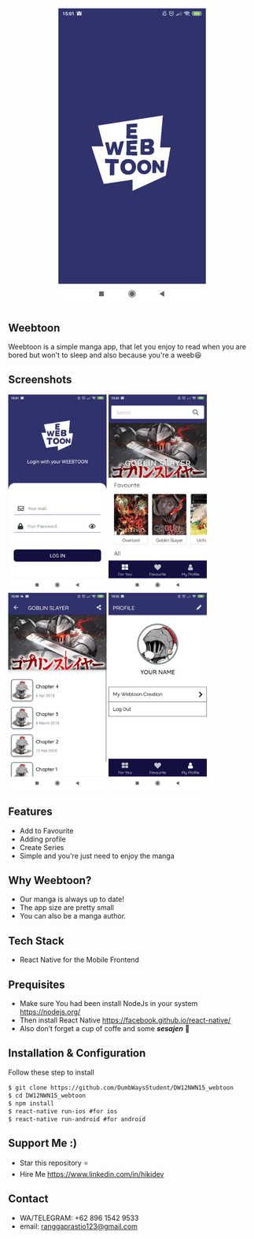 <h1 align="center">
  <img src="https://github.com/DumbWaysStudent/DW12NWN15_webtoon/blob/master/demo_ss/webtoon.png" width="300"/><br>
</h1>

## Weebtoon
Weebtoon is a simple manga app, that let you enjoy to read when you are bored but won't to sleep and also because you're a weeb😆

## Screenshots

<p float="left">
  <img src="https://github.com/DumbWaysStudent/DW12NWN15_webtoon/blob/master/demo_ss/login.png" width="200" alt="Login"/>

  <img src="https://github.com/DumbWaysStudent/DW12NWN15_webtoon/blob/master/demo_ss/home.png" width="200" alt="For You"/>

  <img src="https://github.com/DumbWaysStudent/DW12NWN15_webtoon/blob/master/demo_ss/series.png" width="200" alt="Series Chapter"/>

  <img src="https://github.com/DumbWaysStudent/DW12NWN15_webtoon/blob/master/demo_ss/profile.png" width="200" alt="Profile"/>
</p>


## Features
* Add to Favourite
* Adding profile
* Create Series
* Simple and you're just need to enjoy the manga

## Why Weebtoon?
* Our manga is always up to date!
* The app size are pretty small
* You can also be a manga author.

## Tech Stack
* React Native for the Mobile Frontend

## Prequisites
* Make sure You had been install NodeJs in your system https://nodejs.org/
* Then install React Native https://facebook.github.io/react-native/
* Also don’t forget a cup of coffe and some _**sesajen**_ 🌝

## Installation & Configuration
Follow these step to install

```
$ git clone https://github.com/DumbWaysStudent/DW12NWN15_webtoon
$ cd DW12NWN15_webtoon
$ npm install
$ react-native run-ios #for ios
$ react-native run-android #for android
```

## Support Me :)
* Star this repository :star:
* Hire Me https://www.linkedin.com/in/hikidev

## Contact 
* WA/TELEGRAM: +62 896 1542 9533
* email: ranggaprastio123@gmail.com

